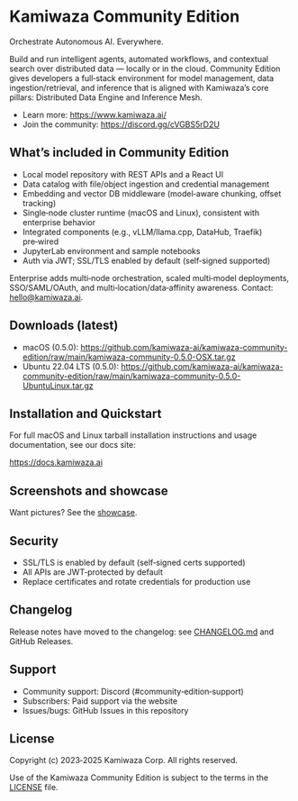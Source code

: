 # Kamiwaza Community Edition

Orchestrate Autonomous AI. Everywhere.

Build and run intelligent agents, automated workflows, and contextual search over distributed data — locally or in the cloud. Community Edition gives developers a full‑stack environment for model management, data ingestion/retrieval, and inference that is aligned with Kamiwaza’s core pillars: Distributed Data Engine and Inference Mesh.

- Learn more: https://www.kamiwaza.ai/
- Join the community: https://discord.gg/cVGBS5rD2U

## What’s included in Community Edition

- Local model repository with REST APIs and a React UI
- Data catalog with file/object ingestion and credential management
- Embedding and vector DB middleware (model‑aware chunking, offset tracking)
- Single‑node cluster runtime (macOS and Linux), consistent with enterprise behavior
- Integrated components (e.g., vLLM/llama.cpp, DataHub, Traefik) pre‑wired
- JupyterLab environment and sample notebooks
- Auth via JWT; SSL/TLS enabled by default (self‑signed supported)

Enterprise adds multi‑node orchestration, scaled multi‑model deployments, SSO/SAML/OAuth, and multi‑location/data‑affinity awareness. Contact: hello@kamiwaza.ai.

## Downloads (latest)

- macOS (0.5.0): https://github.com/kamiwaza-ai/kamiwaza-community-edition/raw/main/kamiwaza-community-0.5.0-OSX.tar.gz
- Ubuntu 22.04 LTS (0.5.0): https://github.com/kamiwaza-ai/kamiwaza-community-edition/raw/main/kamiwaza-community-0.5.0-UbuntuLinux.tar.gz

## Installation and Quickstart

For full macOS and Linux tarball installation instructions and usage documentation, see our docs site:

https://docs.kamiwaza.ai

## Screenshots and showcase

Want pictures? See the [showcase](showcase.md).

## Security

- SSL/TLS is enabled by default (self‑signed certs supported)
- All APIs are JWT‑protected by default
- Replace certificates and rotate credentials for production use

## Changelog

Release notes have moved to the changelog: see [CHANGELOG.md](CHANGELOG.md) and GitHub Releases.

## Support

- Community support: Discord (#community‑edition‑support)
- Subscribers: Paid support via the website
- Issues/bugs: GitHub Issues in this repository

## License

Copyright (c) 2023‑2025 Kamiwaza Corp. All rights reserved.

Use of the Kamiwaza Community Edition is subject to the terms in the [LICENSE](LICENSE) file.

